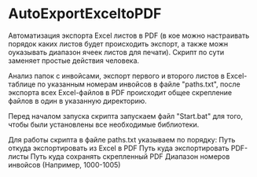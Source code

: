 # AutoExportExceltoPDF
Автоматизация экспорта Excel листов в PDF (в кое можно настраивать порядок каких листов будет происходить экспорт, а также можн оуказывать диапазон ячеек листов для печати). Скрипт по сути заменяет простые действия человека. 

Анализ папок с инвойсами, экспорт первого и второго листов в Excel-таблице по указанным номерам инвойсов в файле "paths.txt", после экспорта всех Excel-файлов в PDF происходит общее скрепление файлов в один в указанную директорию.

Перед началом запуска скрипта запускаем файл "Start.bat" для того, чтобы были установлены все необходимые библиотеки.

Для работы скрипта в файле paths.txt указываем по порядку:
Путь откуда экспортировать из Excel в PDF
Путь куда экспортировать PDF-листы
Путь куда сохранять скрепленный PDF
Диапазон номеров инвойсов (Например, 1000-1005)
